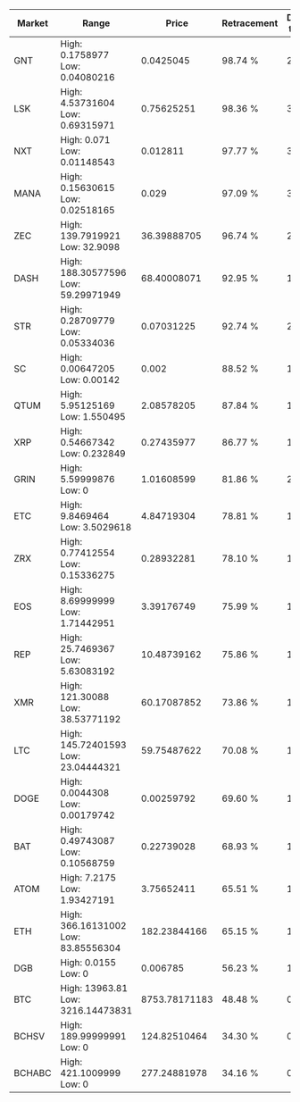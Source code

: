 | Market | Range | Price| Retracement | Doubles to 50% |
| --- | --- | --- | --- | --- |
| GNT | High: 0.1758977<br />Low: 0.04080216 | 0.0425045 | 98.74 % | 2.55 |
| LSK | High: 4.53731604<br />Low: 0.69315971 | 0.75625251 | 98.36 % | 3.46 |
| NXT | High: 0.071<br />Low: 0.01148543 | 0.012811 | 97.77 % | 3.22 |
| MANA | High: 0.15630615<br />Low: 0.02518165 | 0.029 | 97.09 % | 3.13 |
| ZEC | High: 139.7919921<br />Low: 32.9098 | 36.39888705 | 96.74 % | 2.37 |
| DASH | High: 188.30577596<br />Low: 59.29971949 | 68.40008071 | 92.95 % | 1.81 |
| STR | High: 0.28709779<br />Low: 0.05334036 | 0.07031225 | 92.74 % | 2.42 |
| SC | High: 0.00647205<br />Low: 0.00142 | 0.002 | 88.52 % | 1.97 |
| QTUM | High: 5.95125169<br />Low: 1.550495 | 2.08578205 | 87.84 % | 1.80 |
| XRP | High: 0.54667342<br />Low: 0.232849 | 0.27435977 | 86.77 % | 1.42 |
| GRIN | High: 5.59999876<br />Low: 0 | 1.01608599 | 81.86 % | 2.76 |
| ETC | High: 9.8469464<br />Low: 3.5029618 | 4.84719304 | 78.81 % | 1.38 |
| ZRX | High: 0.77412554<br />Low: 0.15336275 | 0.28932281 | 78.10 % | 1.60 |
| EOS | High: 8.69999999<br />Low: 1.71442951 | 3.39176749 | 75.99 % | 1.54 |
| REP | High: 25.7469367<br />Low: 5.63083192 | 10.48739162 | 75.86 % | 1.50 |
| XMR | High: 121.30088<br />Low: 38.53771192 | 60.17087852 | 73.86 % | 1.33 |
| LTC | High: 145.72401593<br />Low: 23.04444321 | 59.75487622 | 70.08 % | 1.41 |
| DOGE | High: 0.0044308<br />Low: 0.00179742 | 0.00259792 | 69.60 % | 1.20 |
| BAT | High: 0.49743087<br />Low: 0.10568759 | 0.22739028 | 68.93 % | 1.33 |
| ATOM | High: 7.2175<br />Low: 1.93427191 | 3.75652411 | 65.51 % | 1.22 |
| ETH | High: 366.16131002<br />Low: 83.85556304 | 182.23844166 | 65.15 % | 1.23 |
| DGB | High: 0.0155<br />Low: 0 | 0.006785 | 56.23 % | 1.14 |
| BTC | High: 13963.81<br />Low: 3216.14473831 | 8753.78171183 | 48.48 % | 0.00 |
| BCHSV | High: 189.99999991<br />Low: 0 | 124.82510464 | 34.30 % | 0.00 |
| BCHABC | High: 421.1009999<br />Low: 0 | 277.24881978 | 34.16 % | 0.00 |
